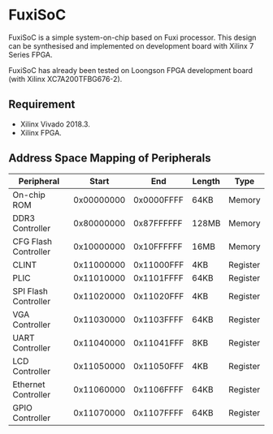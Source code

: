 # FuxiSoC

FuxiSoC is a simple system-on-chip based on Fuxi processor. This design can be synthesised and implemented on development board with Xilinx 7 Series FPGA.

FuxiSoC has already been tested on Loongson FPGA development board (with Xilinx XC7A200TFBG676-2).

## Requirement

* Xilinx Vivado 2018.3.
* Xilinx FPGA.

## Address Space Mapping of Peripherals

| Peripheral            | Start       | End         | Length  | Type      |
| -                     | -           | -           | -       | -         |
| On-chip ROM           | 0x00000000  | 0x0000FFFF  | 64KB    | Memory    |
| DDR3 Controller       | 0x80000000  | 0x87FFFFFF  | 128MB   | Memory    |
| CFG Flash Controller  | 0x10000000  | 0x10FFFFFF  | 16MB    | Memory    |
| CLINT                 | 0x11000000  | 0x11000FFF  | 4KB     | Register  |
| PLIC                  | 0x11010000  | 0x1101FFFF  | 64KB    | Register  |
| SPI Flash Controller  | 0x11020000  | 0x11020FFF  | 4KB     | Register  |
| VGA Controller        | 0x11030000  | 0x1103FFFF  | 64KB    | Register  |
| UART Controller       | 0x11040000  | 0x11041FFF  | 8KB     | Register  |
| LCD Controller        | 0x11050000  | 0x11050FFF  | 4KB     | Register  |
| Ethernet Controller   | 0x11060000  | 0x1106FFFF  | 64KB    | Register  |
| GPIO Controller       | 0x11070000  | 0x1107FFFF  | 64KB    | Register  |
